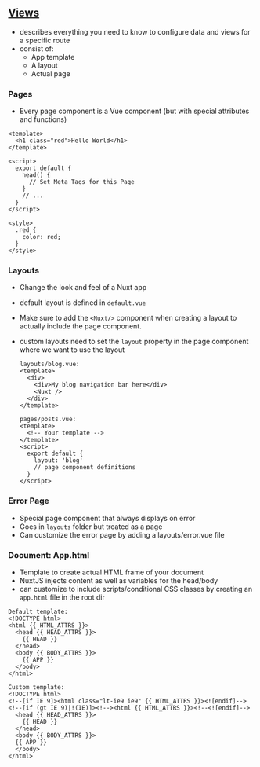 ## [Views](https://nuxtjs.org/docs/concepts/views)
* describes everything you need to know to configure data and views for a specific route
* consist of:
  * App template
  * A layout
  * Actual page

### Pages
* Every page component is a Vue component (but with special attributes and functions)
```angular2html
<template>
  <h1 class="red">Hello World</h1>
</template>

<script>
  export default {
    head() {
      // Set Meta Tags for this Page
    }
    // ...
  }
</script>

<style>
  .red {
    color: red;
  }
</style>
```

### Layouts
* Change the look and feel of a Nuxt app
* default layout is defined in `default.vue`


* Make sure to add the `<Nuxt/>` component when creating a layout to actually include the page component.
* custom layouts need to set the `layout` property in the page component where we want to use the layout

  ```angular2html
  layouts/blog.vue:
  <template>
    <div>
      <div>My blog navigation bar here</div>
      <Nuxt />
    </div>
  </template>
  
  pages/posts.vue:
  <template>
    <!-- Your template -->
  </template>
  <script>
    export default {
      layout: 'blog'
      // page component definitions
    }
  </script>
   ```
  
### Error Page
* Special page component that always displays on error
* Goes in `layouts` folder but treated as a page
* Can customize the error page by adding a layouts/error.vue file

### Document: App.html
* Template to create actual HTML frame of your document
* NuxtJS injects content as well as variables for the head/body
* can customize to include scripts/conditional CSS classes by creating an `app.html` file in the root dir
```angular2html
Default template:
<!DOCTYPE html>
<html {{ HTML_ATTRS }}>
  <head {{ HEAD_ATTRS }}>
    {{ HEAD }}
  </head>
  <body {{ BODY_ATTRS }}>
    {{ APP }}
  </body>
</html>

Custom template:
<!DOCTYPE html>
<!--[if IE 9]><html class="lt-ie9 ie9" {{ HTML_ATTRS }}><![endif]-->
<!--[if (gt IE 9)|!(IE)]><!--><html {{ HTML_ATTRS }}><!--<![endif]-->
  <head {{ HEAD_ATTRS }}>
    {{ HEAD }}
  </head>
  <body {{ BODY_ATTRS }}>
  {{ APP }}
  </body>
</html>

```